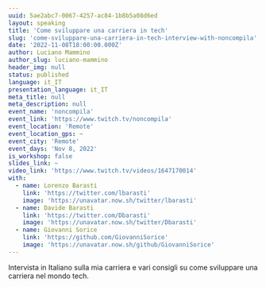 ```yaml
---
uuid: 5ae2abc7-0067-4257-ac84-1b8b5a08d6ed
layout: speaking
title: 'Come sviluppare una carriera in tech'
slug: 'come-sviluppare-una-carriera-in-tech-interview-with-noncompila'
date: '2022-11-08T18:00:00.000Z'
author: Luciano Mammino
author_slug: luciano-mammino
header_img: null
status: published
language: it_IT
presentation_language: it_IT
meta_title: null
meta_description: null
event_name: 'noncompila'
event_link: 'https://www.twitch.tv/noncompila'
event_location: 'Remote'
event_location_gps: ~
event_city: 'Remote'
event_days: 'Nov 8, 2022'
is_workshop: false
slides_link: ~
video_link: 'https://www.twitch.tv/videos/1647170014'
with:
  - name: Lorenzo Barasti
    link: 'https://twitter.com/lbarasti'
    image: 'https://unavatar.now.sh/twitter/lbarasti'
  - name: Davide Barasti
    link: 'https://twitter.com/Dbarasti'
    image: 'https://unavatar.now.sh/twitter/Dbarasti'
  - name: Giovanni Sorice
    link: 'https://github.com/GiovanniSorice'
    image: 'https://unavatar.now.sh/github/GiovanniSorice'
---
```


Intervista in Italiano sulla mia carriera e vari consigli su come sviluppare una carriera nel mondo tech.
